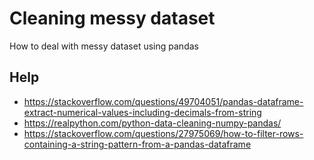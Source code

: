 # Cleaning messy dataset
How to deal with messy dataset using pandas

## Help 

- https://stackoverflow.com/questions/49704051/pandas-dataframe-extract-numerical-values-including-decimals-from-string
- https://realpython.com/python-data-cleaning-numpy-pandas/
- https://stackoverflow.com/questions/27975069/how-to-filter-rows-containing-a-string-pattern-from-a-pandas-dataframe
